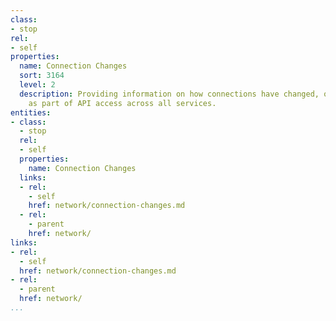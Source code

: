 ```yaml
---
class:
- stop
rel:
- self
properties:
  name: Connection Changes
  sort: 3164
  level: 2
  description: Providing information on how connections have changed, or can be changed
    as part of API access across all services.
entities:
- class:
  - stop
  rel:
  - self
  properties:
    name: Connection Changes
  links:
  - rel:
    - self
    href: network/connection-changes.md
  - rel:
    - parent
    href: network/
links:
- rel:
  - self
  href: network/connection-changes.md
- rel:
  - parent
  href: network/
...
```

